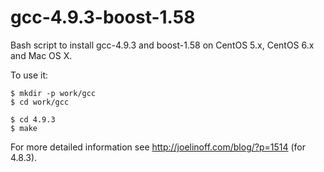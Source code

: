gcc-4.9.3-boost-1.58
====================

Bash script to install gcc-4.9.3 and boost-1.58 on CentOS 5.x, CentOS 6.x and Mac OS X.

To use it:

    $ mkdir -p work/gcc
    $ cd work/gcc
    
    $ cd 4.9.3
    $ make

For more detailed information see http://joelinoff.com/blog/?p=1514 (for 4.8.3).

